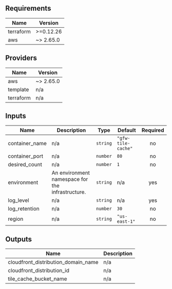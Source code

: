 ## Requirements

| Name | Version |
|------|---------|
| terraform | >=0.12.26 |
| aws | ~> 2.65.0 |

## Providers

| Name | Version |
|------|---------|
| aws | ~> 2.65.0 |
| template | n/a |
| terraform | n/a |

## Inputs

| Name | Description | Type | Default | Required |
|------|-------------|------|---------|:--------:|
| container\_name | n/a | `string` | `"gfw-tile-cache"` | no |
| container\_port | n/a | `number` | `80` | no |
| desired\_count | n/a | `number` | `1` | no |
| environment | An environment namespace for the infrastructure. | `string` | n/a | yes |
| log\_level | n/a | `string` | n/a | yes |
| log\_retention | n/a | `number` | `30` | no |
| region | n/a | `string` | `"us-east-1"` | no |

## Outputs

| Name | Description |
|------|-------------|
| cloudfront\_distribution\_domain\_name | n/a |
| cloudfront\_distribution\_id | n/a |
| tile\_cache\_bucket\_name | n/a |


